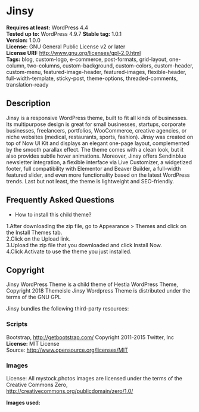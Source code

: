 # Jinsy

**Requires at least:** WordPress 4.4  
**Tested up to:** WordPress 4.9.7
**Stable tag:** 1.0.1  
**Version:** 1.0.0  
**License:** GNU General Public License v2 or later  
**License URI:** http://www.gnu.org/licenses/gpl-2.0.html  
**Tags:** blog, custom-logo, e-commerce, post-formats, grid-layout, one-column, two-columns, custom-background, custom-colors, custom-header, custom-menu, featured-image-header, featured-images, flexible-header, full-width-template, sticky-post, theme-options, threaded-comments, translation-ready

## Description

Jinsy is a responsive WordPress theme, built to fit all kinds of businesses. Its multipurpose design is great for small businesses, startups, corporate businesses, freelancers, portfolios, WooCommerce, creative agencies, or niche websites (medical, restaurants, sports, fashion). Jinsy was created on top of Now UI Kit and displays an elegant one-page layout, complemented by the smooth parallax effect. The theme comes with a clean look, but it also provides subtle hover animations. Moreover, Jinsy offers Sendinblue newsletter integration, a flexible interface via Live Customizer, a widgetized footer, full compatibility with Elementor and Beaver Builder, a full-width featured slider, and even more functionality based on the latest WordPress trends. Last but not least, the theme is lightweight and SEO-friendly.

## Frequently Asked Questions

* How to install this child theme?
 
1.After downloading the zip file, go to Appearance > Themes and click on the Install Themes tab.  
2.Click on the Upload link.  
3.Upload the zip file that you downloaded and click Install Now.  
4.Click Activate to use the theme you just installed.  

## Copyright

Jinsy WordPress Theme is a child theme of Hestia WordPress Theme, Copyright 2018 Themeisle
Jinsy Wordpress Theme is distributed under the terms of the GNU GPL

Jinsy bundles the following third-party resources:

### Scripts
Bootstrap, http://getbootstrap.com/ Copyright 2011-2015 Twitter, Inc  
**License:** MIT License  
Source: http://www.opensource.org/licenses/MIT  

### Images

License: All mystock.photos images are licensed under the terms of the Creative Commons Zero, http://creativecommons.org/publicdomain/zero/1.0/  

**Images used:**

